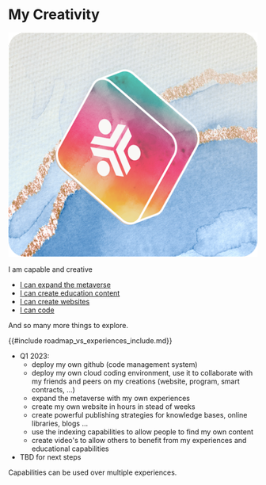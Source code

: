 # My Creativity

![](img/coding.png)


I am capable and creative

- [I can expand the metaverse](creativity/creativity_metaverse.md)
- [I can create education content](creativity/creativity_education.md)
- [I can create websites](creativity/creativity_web.md)
- [I can code](creativity/coding/creativity_coder.md)

And so many more things to explore.


{{#include roadmap_vs_experiences_include.md}}

- Q1 2023: 
    - deploy my own github (code management system)
    - deploy my own cloud coding environment, use it to collaborate with my friends and peers on my creations (website, program, smart contracts, ...)
    - expand the metaverse with my own experiences
    - create my own website in hours in stead of weeks
    - create powerful publishing strategies for knowledge bases, online libraries, blogs ...
    - use the indexing capabilities to allow people to find my own content
    - create video's to allow others to benefit from my experiences and educational capabilities
- TBD for next steps

Capabilities can be used over multiple experiences.

